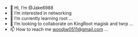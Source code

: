 - 👋 Hi, I’m @Jake6988
- 👀 I’m interested in networking
- 🌱 I’m currently learning root ...
- 💞️ I’m looking to collaborate on KingRoot magisk and twrp ...
- 📫 How to reach me woodjw0511@gmail.com ...

<!---
Jake6988/Jake6988 is a ✨ special ✨ repository because its `README.md` (this file) appears on your GitHub profile.
You can click the Preview link to take a look at your changes.
--->
